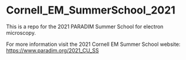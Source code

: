 # Cornell_EM_SummerSchool_2021

This is a repo for the 2021 PARADIM Summer School for electron microscopy.

For more information visit the 2021 Cornell EM Summer School website: https://www.paradim.org/2021_CU_SS
